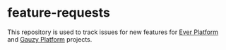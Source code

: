 # feature-requests

This repository is used to track issues for new features for [Ever Platform](https://github.com/ever-co/ever) and [Gauzy Platform](https://github.com/ever-co/gauzy) projects.
